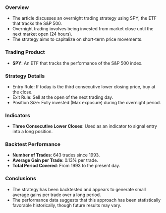 ### Overview
- The article discusses an overnight trading strategy using SPY, the ETF that tracks the S&P 500.
- Overnight trading involves being invested from market close until the next market open (24 hours).
- The strategy aims to capitalize on short-term price movements.

### Trading Product
- **SPY**: An ETF that tracks the performance of the S&P 500 index.

### Strategy Details
- Entry Rule: If today is the third consecutive lower closing price, buy at the close.
- Exit Rule: Sell at the open of the next trading day.
- Position Size: Fully invested (Max exposure) during the overnight period.

### Indicators
- **Three Consecutive Lower Closes**: Used as an indicator to signal entry into a long position.

### Backtest Performance
- **Number of Trades**: 643 trades since 1993.
- **Average Gain per Trade**: 0.13% per trade.
- **Total Period Covered**: From 1993 to the present day.

### Conclusions
- The strategy has been backtested and appears to generate small average gains per trade over a long period.
- The performance data suggests that this approach has been statistically favorable historically, though future results may vary.
